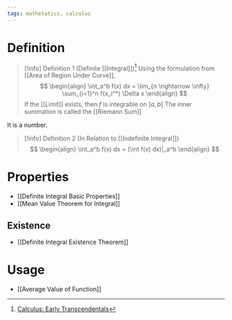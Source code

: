 ```yaml
---
tags: mathetatics, calculus
---
```


# Definition

> [!info] Definition 1 (Definite [[Integral]])[^1]
> Using the formulation from [[Area of Region Under Curve]],
> $$
> \begin{align}
> \int_a^b f(x) dx = \lim_{n \rightarrow \infty} \sum_{i=1}^n f(x_i^*) \Delta x
> \end{align}
> $$
> If the [[Limit]] exists, then $f$ is integrable on $[a, b]$
> The inner summation is called the [[Riemann Sum]]

It is a number.

> [!info] Definition 2 (In Relation to [[Indefinite Integral]])
> $$
> \begin{align}
> \int_a^b f(x) dx = (\int f(x) dx)|_a^b
> \end{align}
> $$

# Properties
- [[Definite Integral Basic Properties]]
- [[Mean Value Theorem for Integral]]

## Existence
- [[Definite Integral Existence Theorem]]

# Usage
- [[Average Value of Function]]

[^1]: [Calculus: Early Transcendentals](zotero://open-pdf/library/items/EEFDQ9Y5?page=410)
